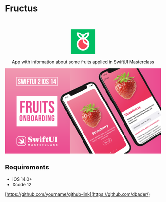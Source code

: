 
# Fructus
<br />
<p align="center">
  <a href="https://github.com/alexanderritik/Best-README-Template">
    <img src="./assets/logo.svg" alt="Logo" width="80" height="80">
  </a>
  <p align="center">
    App with information about some fruits applied in SwiftUI Masterclass
  </p>
</p>

<img src= "./assets/onboarding.png" >

## Requirements

- iOS 14.0+
- Xcode 12

[https://github.com/yourname/github-link](https://github.com/dbader/)

[swift-image]:https://img.shields.io/badge/swift-3.0-orange.svg
[swift-url]: https://swift.org/
[license-image]: https://img.shields.io/badge/License-MIT-blue.svg
[license-url]: LICENSE
[travis-image]: https://img.shields.io/travis/dbader/node-datadog-metrics/master.svg?style=flat-square
[travis-url]: https://travis-ci.org/dbader/node-datadog-metrics
[codebeat-image]: https://codebeat.co/badges/c19b47ea-2f9d-45df-8458-b2d952fe9dad
[codebeat-url]: https://codebeat.co/projects/github-com-vsouza-awesomeios-com
